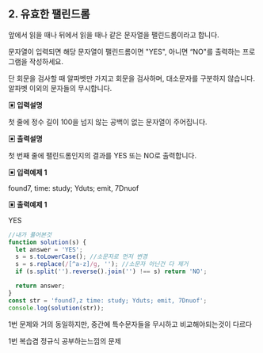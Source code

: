 ## 2\. 유효한 팰린드롬

앞에서 읽을 때나 뒤에서 읽을 때나 같은 문자열을 팰린드롬이라고 합니다.

문자열이 입력되면 해당 문자열이 팰린드롬이면 "YES", 아니면 “NO"를 출력하는 프로그램을 작성하세요.

단 회문을 검사할 때 알파벳만 가지고 회문을 검사하며, 대소문자를 구분하지 않습니다. 알파벳 이외의 문자들의 무시합니다.

**▣ 입력설명**

첫 줄에 정수 길이 100을 넘지 않는 공백이 없는 문자열이 주어집니다.

**▣ 출력설명**

첫 번째 줄에 팰린드롬인지의 결과를 YES 또는 NO로 출력합니다.

**▣ 입력예제 1**

found7, time: study; Yduts; emit, 7Dnuof

**▣ 출력예제 1**

YES

```javascript
//내가 풀어본것
function solution(s) {
  let answer = 'YES';
  s = s.toLowerCase(); //소문자로 먼저 변경
  s = s.replace(/[^a-z]/g, ''); //소문자 아닌건 다 제거
  if (s.split('').reverse().join('') !== s) return 'NO';

  return answer;
}
const str = 'found7,z time: study; Yduts; emit, 7Dnuof';
console.log(solution(str));
```

1번 문제와 거의 동일하지만, 중간에 특수문자들을 무시하고 비교해야되는것이 다르다

1번 복습겸 정규식 공부하는느낌의 문제
